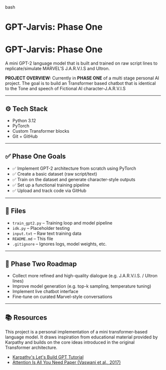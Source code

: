 bash
# GPT-Jarvis: Phase One
# GPT-Jarvis: Phase One

A mini GPT-2 language model that is built and trained on raw script lines to replicate/simulate MARVEL'S J.A.R.V.I.S and Ultron.

**PROJECT OVERVIEW:** Currently in **PHASE ONE** of a multi stage personal AI project. The goal is to build an Transformer based chatbot that is identical to the Tone and speech of Fictional AI character-J.A.R.V.I.S

---

## ⚙️ Tech Stack
- Python 3.12  
- PyTorch  
- Custom Transformer blocks  
- Git + GitHub  

---

## ✅ Phase One Goals
- ✅ Implement GPT-2 architecture from scratch using PyTorch  
- ✅ Create a basic dataset (raw script/text)  
- ✅ Train on the dataset and generate character-style outputs  
- ✅ Set up a functional training pipeline  
- ✅ Upload and track code via GitHub  

---

## 📁 Files
- `train_gpt2.py` – Training loop and model pipeline  
- `idk.py` – Placeholder testing  
- `input.txt` – Raw text training data  
- `README.md` – This file  
- `.gitignore` – Ignores logs, model weights, etc.  

---

## 🚀 Phase Two Roadmap
- Collect more refined and high-quality dialogue (e.g. J.A.R.V.I.S. / Ultron lines)  
- Improve model generation (e.g. top-k sampling, temperature tuning)  
- Implement live chatbot interface  
- Fine-tune on curated Marvel-style conversations  

---

## 📚 Resources

This project is a personal implementation of a mini transformer-based language model. It draws inspiration from educational material provided by Karpathy and builds on the core ideas introduced in the original Transformer architecture.

- [Karpathy's Let's Build GPT Tutorial](https://youtu.be/kCc8FmEb1nY?si=BLaUSR4Em4BK_Xa)  
- [Attention Is All You Need Paper (Vaswani et al., 2017)](https://arxiv.org/abs/1706.03762)
